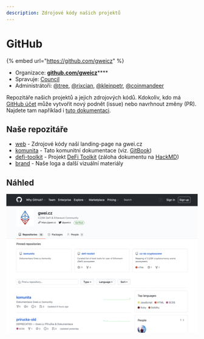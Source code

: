 ```yaml
---
description: Zdrojové kódy našich projektů
---
```


# GitHub

{% embed url="https://github.com/gweicz" %}

* Organizace: [**github.com/gweicz**](https://github.com/gweicz)\*\*\*\*
* Spravuje: [Council](../council/)
* Administrátoři: [@tree](https://forum.gwei.cz/u/tree), [@rixcian](https://forum.gwei.cz/u/rixcian), [@kleinpetr](https://forum.gwei.cz/u/kleinpetr), [@coinmandeer](https://forum.gwei.cz/u/coinmandeer)

Repozitáře našich projektů a jejich zdrojových kódů. Kdokoliv, kdo má [GitHub účet](https://github.com/join) může vytvořit nový podnět \(issue\) nebo navrhnout změny \(PR\). Najdete tam například i [tuto dokumentaci](https://github.com/gweicz/komunita).

## Naše repozitáře

* [web](https://github.com/gweicz/web) - Zdrojové kódy naší landing-page na gwei.cz
* [komunita](https://github.com/gweicz/komunita) - Tato komunitní dokumentace \(viz. [GitBook](gitbook.md)\)
* [defi-toolkit](https://github.com/gweicz/defi-toolkit) - Projekt [DeFi Toolkit](../projekty/defi-toolkit.md) \(záloha dokumentu na [HackMD](hackmd.md)\)
* [brand](https://github.com/gweicz/brand) - Naše loga a další vizuální materiály

## Náhled

![Na&#x161;e GitHub organizace](../.gitbook/assets/github-screenshot.png)




